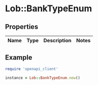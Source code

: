 # Lob::BankTypeEnum

## Properties

| Name | Type | Description | Notes |
| ---- | ---- | ----------- | ----- |

## Example

```ruby
require 'openapi_client'

instance = Lob::BankTypeEnum.new()
```

